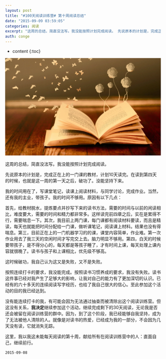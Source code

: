 ```yaml
---
layout: post
title: "#100天阅读训练营# 第十周阅读总结"
date: "2015-09-09 03:59:05"
categories: 阅读
excerpt: "这周的总结，简直没法写。我没能按照计划完成阅读。 先说原本的计划是，完成正在上的一门课的教材，计划10天读完。在读到第四天的时候，也就是这一周的..."
auth: conge
---
```

* content
{:toc}

![Reading good books](/assets/images/阅读/118382-dbc45dbd96dd8665.jpg)

这周的总结，简直没法写。我没能按照计划完成阅读。

先说原本的计划是，完成正在上的一门课的教材，计划10天读完。在读到第四天的时候，也就是这一周的第一天之后，破功了。没能坚持下来。

我的时间用在了，写课堂笔记，读课上阅读材料，与同学讨论，完成作业。当然，还有我的主业，带孩子。我的时间不够用。原因有以下几点：

首先，给教材脱水，提炼要点并抄写下来的读书方法，需要的时间与以前的闲读相比，难度要大，需要的时间和精力都非常多。这样读完前四章之后，实在是累得不行，需要喘息一下。其次，我目前上两门课，每门课都有阅读材料要读，而且是精读，每天也就能把时间分配给一门课，做听课笔记，阅读课上材料。结果也没有得喘息。第三，目前正在上的一门机器学习的的课，课堂内容简单，作业难。第一次作业用去了我三天的空闲时间才写完交上去。脑力明显不够用。第四，白天的时候要带孩子，是不得分心的，每天都是等孩子睡了，才有时间上课，每天处理上课内容就很晚了。读书与孩子和上课相比，优先级不够高。

这时候破功，我自己认为这又是失败，又不是失败。

按照连续打卡的要求，我没能完成。按照读书习惯养成的要求，我没有失败。读书这件事已经对我产生了足够大的影响，让我对自己的能力有了更加深切的认识。已经有的六十多天的连续阅读写字经历，也给了我自己很大的信心。至此参加这个活动的目的我已经达到。

没有能连续打卡的我，有可能会因为无法通过抽查而被清除出这个阅读训练营。但这没有关系，**我决定**继续参加这个活动，继续完成剩下的30天阅读，无论我是否还会被留在阅读训练营的群中。因为，到了这个阶段，我已经能够自我坚持，成为了无法被他人清除的人。就像是对读书的热爱，已经成为我的一部分，不会因为几天没有读，它就消失无踪。

这里，我以我这未能每天阅读的第十周，献给所有在阅读训练营中的人：直面自己，继续前行。

```
2015-09-08
```
